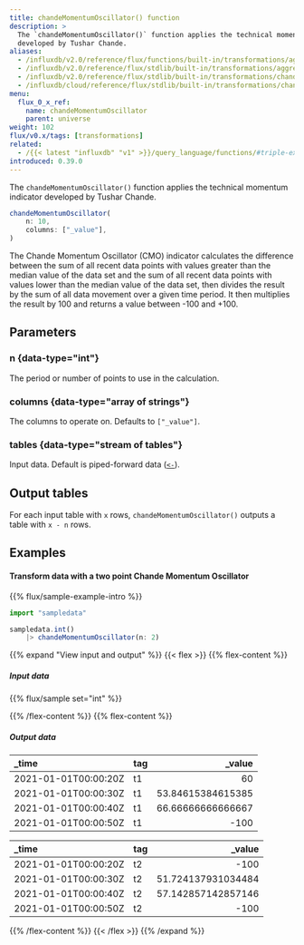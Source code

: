 ```yaml
---
title: chandeMomentumOscillator() function
description: >
  The `chandeMomentumOscillator()` function applies the technical momentum indicator
  developed by Tushar Chande.
aliases:
  - /influxdb/v2.0/reference/flux/functions/built-in/transformations/aggregates/chandemomentumoscillator/
  - /influxdb/v2.0/reference/flux/stdlib/built-in/transformations/aggregates/chandemomentumoscillator/
  - /influxdb/v2.0/reference/flux/stdlib/built-in/transformations/chandemomentumoscillator/
  - /influxdb/cloud/reference/flux/stdlib/built-in/transformations/chandemomentumoscillator/
menu:
  flux_0_x_ref:
    name: chandeMomentumOscillator
    parent: universe
weight: 102
flux/v0.x/tags: [transformations]
related:
  - /{{< latest "influxdb" "v1" >}}/query_language/functions/#triple-exponential-moving-average, InfluxQL CHANDE_MOMENTUM_OSCILLATOR()
introduced: 0.39.0
---
```


The `chandeMomentumOscillator()` function applies the technical momentum indicator
developed by Tushar Chande.

```js
chandeMomentumOscillator(
    n: 10,
    columns: ["_value"],
)
```

The Chande Momentum Oscillator (CMO) indicator calculates the difference between
the sum of all recent data points with values greater than the median value of the data set
and the sum of all recent data points with values lower than the median value of the data set,
then divides the result by the sum of all data movement over a given time period.
It then multiplies the result by 100 and returns a value between -100 and +100.

## Parameters

### n {data-type="int"}
The period or number of points to use in the calculation.

### columns {data-type="array of strings"}
The columns to operate on.
Defaults to `["_value"]`.

### tables {data-type="stream of tables"}
Input data.
Default is piped-forward data ([`<-`](/flux/v0.x/spec/expressions/#pipe-expressions)).

## Output tables
For each input table with `x` rows, `chandeMomentumOscillator()` outputs a table
with `x - n` rows.

## Examples

#### Transform data with a two point Chande Momentum Oscillator
{{% flux/sample-example-intro %}}

```js
import "sampledata"

sampledata.int()
    |> chandeMomentumOscillator(n: 2)
```

{{% expand "View input and output" %}}
{{< flex >}}
{{% flex-content %}}

##### Input data
{{% flux/sample set="int" %}}

{{% /flex-content %}}
{{% flex-content %}}

##### Output data
| _time                | tag |            _value |
| :------------------- | :-- | ----------------: |
| 2021-01-01T00:00:20Z | t1  |                60 |
| 2021-01-01T00:00:30Z | t1  | 53.84615384615385 |
| 2021-01-01T00:00:40Z | t1  | 66.66666666666667 |
| 2021-01-01T00:00:50Z | t1  |              -100 |

| _time                | tag |             _value |
| :------------------- | :-- | -----------------: |
| 2021-01-01T00:00:20Z | t2  |               -100 |
| 2021-01-01T00:00:30Z | t2  | 51.724137931034484 |
| 2021-01-01T00:00:40Z | t2  | 57.142857142857146 |
| 2021-01-01T00:00:50Z | t2  |               -100 |

{{% /flex-content %}}
{{< /flex >}}
{{% /expand %}}
